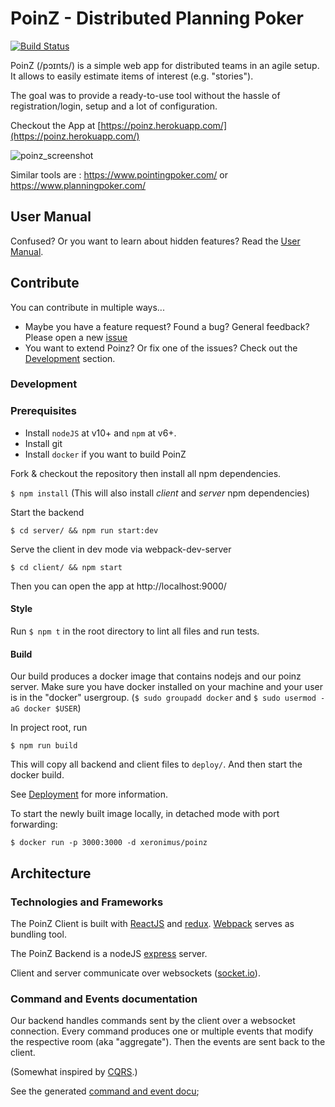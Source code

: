 # PoinZ - Distributed Planning Poker

[![Build Status](https://travis-ci.org/Zuehlke/poinz.svg?branch=master)](https://travis-ci.org/Zuehlke/poinz)

PoinZ (/pɔɪnts/) is a simple web app for distributed teams in an agile setup. It allows to easily estimate items of interest (e.g. "stories").

The goal was to provide a ready-to-use tool without the hassle of registration/login, setup and a lot of configuration.

Checkout the App at [https://poinz.herokuapp.com/](https://poinz.herokuapp.com/)

![poinz_screenshot](https://user-images.githubusercontent.com/1777143/83323333-5c74b780-a25e-11ea-9629-48ae85b22215.png)

Similar tools are : https://www.pointingpoker.com/ or https://www.planningpoker.com/

## User Manual

Confused? Or you want to learn about hidden features? Read the [User Manual](./manual.md).

## Contribute

You can contribute in multiple ways...

* Maybe you have a feature request? Found a bug? General feedback? Please open a new [issue](https://github.com/Zuehlke/poinz/issues)
* You want to extend Poinz? Or fix one of the issues? Check out the [Development](#development) section.



### Development


### Prerequisites

* Install `nodeJS` at v10+ and `npm` at v6+.
* Install git
* Install `docker` if you want to build PoinZ

Fork & checkout the repository then install all npm dependencies.

`$ npm install`  (This will also install *client* and *server* npm dependencies)

Start the backend

`$ cd server/ && npm run start:dev`

Serve the client in dev mode via webpack-dev-server

`$ cd client/ && npm start`

Then you can open the app at http://localhost:9000/

#### Style

Run ```$ npm t``` in the root directory to lint all files and run tests.

#### Build

Our build produces a docker image that contains nodejs and our poinz server.
Make sure you have docker installed on your machine and your user is in the "docker" usergroup. (```$ sudo groupadd docker``` and ```$ sudo usermod -aG docker $USER```)

In project root, run

```
$ npm run build
```

This will copy all backend and client files to `deploy/`. 
And then start the docker build.

See [Deployment](DEPLOYMENT.md) for more information.

To start the newly built image locally, in detached mode with port forwarding:
```
$ docker run -p 3000:3000 -d xeronimus/poinz
```

## Architecture

### Technologies and Frameworks

The PoinZ Client is built with [ReactJS](https://facebook.github.io/react/) and [redux](https://github.com/reactjs/redux).
[Webpack](https://webpack.github.io/) serves as bundling tool.

The PoinZ Backend is a nodeJS [express](http://expressjs.com/) server.

Client and server communicate over websockets ([socket.io](https://socket.io/)).

### Command and Events documentation

Our backend handles commands sent by the client over a websocket connection.
Every command produces one or multiple events that modify the respective room (aka "aggregate").
Then the events are sent back to the client.

(Somewhat inspired by [CQRS](https://martinfowler.com/bliki/CQRS.html).)

See the generated [command and event docu](/server/docu/commandAndEventDocu.md);
